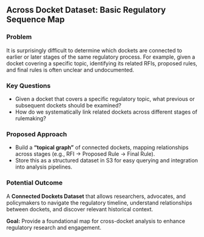 ## Across Docket Dataset: Basic Regulatory Sequence Map

### Problem

It is surprisingly difficult to determine which dockets are connected to earlier or later stages of the same regulatory process. For example, given a docket covering a specific topic, identifying its related RFIs, proposed rules, and final rules is often unclear and undocumented.

### Key Questions

* Given a docket that covers a specific regulatory topic, what previous or subsequent dockets should be examined?
* How do we systematically link related dockets across different stages of rulemaking?

### Proposed Approach

* Build a **“topical graph”** of connected dockets, mapping relationships across stages (e.g., RFI → Proposed Rule → Final Rule).
* Store this as a structured dataset in S3 for easy querying and integration into analysis pipelines.

### Potential Outcome

A **Connected Dockets Dataset** that allows researchers, advocates, and policymakers to navigate the regulatory timeline, understand relationships between dockets, and discover relevant historical context.

**Goal:** Provide a foundational map for cross-docket analysis to enhance regulatory research and engagement.
